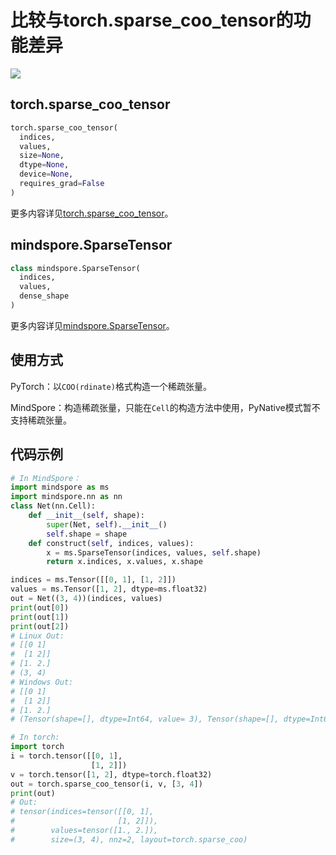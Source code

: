# 比较与torch.sparse_coo_tensor的功能差异

<a href="https://gitee.com/mindspore/docs/blob/r2.0.0-alpha/docs/mindspore/source_zh_cn/note/api_mapping/pytorch_diff/SparseTensor.md" target="_blank"><img src="https://mindspore-website.obs.cn-north-4.myhuaweicloud.com/website-images/r2.0.0-alpha/resource/_static/logo_source.png"></a>

## torch.sparse_coo_tensor

```python
torch.sparse_coo_tensor(
  indices,
  values,
  size=None,
  dtype=None,
  device=None,
  requires_grad=False
)
```

更多内容详见[torch.sparse_coo_tensor](https://pytorch.org/docs/1.5.0/torch.html#torch.sparse_coo_tensor)。

## mindspore.SparseTensor

```python
class mindspore.SparseTensor(
  indices,
  values,
  dense_shape
)
```

更多内容详见[mindspore.SparseTensor](https://mindspore.cn/docs/zh-CN/r2.0.0-alpha/api_python/mindspore/mindspore.SparseTensor.html#mindspore.SparseTensor)。

## 使用方式

PyTorch：以`COO(rdinate)`格式构造一个稀疏张量。

MindSpore：构造稀疏张量，只能在`Cell`的构造方法中使用，PyNative模式暂不支持稀疏张量。

## 代码示例

```python
# In MindSpore：
import mindspore as ms
import mindspore.nn as nn
class Net(nn.Cell):
    def __init__(self, shape):
        super(Net, self).__init__()
        self.shape = shape
    def construct(self, indices, values):
        x = ms.SparseTensor(indices, values, self.shape)
        return x.indices, x.values, x.shape

indices = ms.Tensor([[0, 1], [1, 2]])
values = ms.Tensor([1, 2], dtype=ms.float32)
out = Net((3, 4))(indices, values)
print(out[0])
print(out[1])
print(out[2])
# Linux Out:
# [[0 1]
#  [1 2]]
# [1. 2.]
# (3, 4)
# Windows Out:
# [[0 1]
#  [1 2]]
# [1. 2.]
# (Tensor(shape=[], dtype=Int64, value= 3), Tensor(shape=[], dtype=Int64, value= 4))

# In torch:
import torch
i = torch.tensor([[0, 1],
                  [1, 2]])
v = torch.tensor([1, 2], dtype=torch.float32)
out = torch.sparse_coo_tensor(i, v, [3, 4])
print(out)
# Out:
# tensor(indices=tensor([[0, 1],
#                       [1, 2]]),
#        values=tensor([1., 2.]),
#        size=(3, 4), nnz=2, layout=torch.sparse_coo)
```
